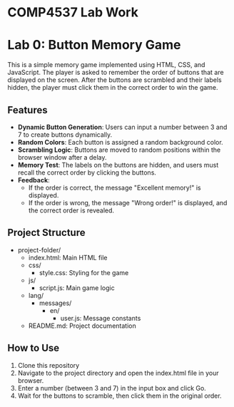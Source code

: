 # COMP4537 Lab Work
# Lab 0: Button Memory Game

This is a simple memory game implemented using HTML, CSS, and JavaScript. The player is asked to remember the order of buttons that are displayed on the screen. After the buttons are scrambled and their labels hidden, the player must click them in the correct order to win the game.

## Features

- **Dynamic Button Generation**: Users can input a number between 3 and 7 to create buttons dynamically.
- **Random Colors**: Each button is assigned a random background color.
- **Scrambling Logic**: Buttons are moved to random positions within the browser window after a delay.
- **Memory Test**: The labels on the buttons are hidden, and users must recall the correct order by clicking the buttons.
- **Feedback**:
  - If the order is correct, the message "Excellent memory!" is displayed.
  - If the order is wrong, the message "Wrong order!" is displayed, and the correct order is revealed.

## Project Structure

- project-folder/
  - index.html: Main HTML file
  - css/
    - style.css: Styling for the game
  - js/
    - script.js: Main game logic
  - lang/
    - messages/
      - en/
        - user.js: Message constants
  - README.md: Project documentation

## How to Use

1. Clone this repository
2. Navigate to the project directory and open the index.html file in your browser.
3. Enter a number (between 3 and 7) in the input box and click Go.
4. Wait for the buttons to scramble, then click them in the original order. 